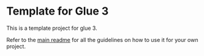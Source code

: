 # Template for Glue 3
This is a template project for glue 3.

Refer to the [main readme](../README.md) for all the guidelines on how to use it for your own project.
